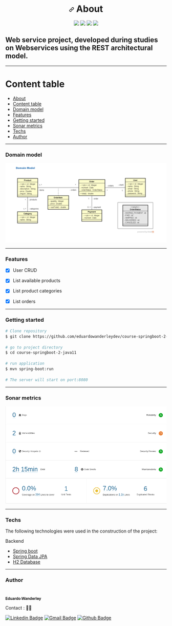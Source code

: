 <h1 align="center"><a id="user-content---sobre-o-projeto-" class="anchor" aria-hidden="true" href="#--sobre-o-projeto-"><svg class="octicon octicon-link" viewBox="0 0 16 16" version="1.1" width="16" height="16" aria-hidden="true"><path fill-rule="evenodd" d="M7.775 3.275a.75.75 0 001.06 1.06l1.25-1.25a2 2 0 112.83 2.83l-2.5 2.5a2 2 0 01-2.83 0 .75.75 0 00-1.06 1.06 3.5 3.5 0 004.95 0l2.5-2.5a3.5 3.5 0 00-4.95-4.95l-1.25 1.25zm-4.69 9.64a2 2 0 010-2.83l2.5-2.5a2 2 0 012.83 0 .75.75 0 001.06-1.06 3.5 3.5 0 00-4.95 0l-2.5 2.5a3.5 3.5 0 004.95 4.95l1.25-1.25a.75.75 0 00-1.06-1.06l-1.25 1.25a2 2 0 01-2.83 0z"></path></svg></a> <g-emoji class="g-emoji" alias="computer" fallback-src="https://github.githubassets.com/images/icons/emoji/unicode/1f4bb.png"></g-emoji> About </h1>

<div align="center">
<img src= "https://img.shields.io/badge/Java-ED8B00?style=for-the-badge&logo=java&logoColor=white"/>
<img src= "https://img.shields.io/badge/apache_maven-C71A36?style=for-the-badge&logo=apachemaven&logoColor=white"/>
<img src= "https://img.shields.io/badge/Spring-6DB33F?style=for-the-badge&logo=spring&logoColor=white"/>
<img src= "https://img.shields.io/badge/SonarLint-CB2029?style=for-the-badge&logo=sonarlint&logoColor=white"/>

</div>

## Web service project, developed during studies on Webservices using the REST architectural model.

---

Content table
=================
* [About](#about)
* [Content table](#content-table)
* [Domain model](#domain-model)
* [Features](#features)
* [Getting started](#getting-started)
* [Sonar metrics](#sonar-metrics)
* [Techs](#techs)
* [Author](#author)

---


### Domain model

<img alt="model" src="./images/domain-model.png"/>

---

### Features
- [x] User CRUD
- [x] List available products
- [x] List product categories
- [x] List orders


---
### Getting started

```bash
# Clone repository
$ git clone https://github.com/eduardowanderleydev/course-springboot-2-java11.git

# go to project directory
$ cd course-springboot-2-java11

# run application
$ mvn spring-boot:run

# The server will start on port:8080
```

---
### Sonar metrics

<img alt="arch" src="./images/sonar-spring-course.png"/>

---
### Techs
The following technologies were used in the construction of the project:

Backend
- [Spring boot](https://spring.io/projects/spring-boot)
- [Spring Data JPA](https://spring.io/projects/spring-data-jpa)
- [H2 Database](https://www.h2database.com/html/main.html)

---
### Author
<a href="https://github.com/eduardowanderleydev">
 <img style="border-radius: 50%;" src="https://avatars.githubusercontent.com/u/63167060?v=4" width="100px;" alt=""/>
 <br />
 <sub><b>Eduardo Wanderley</b></sub></a>


Contact : 👋🏽

[![Linkedin Badge](https://img.shields.io/badge/LinkedIn-0077B5?style=for-the-badge&logo=linkedin&logoColor=white)](https://www.linkedin.com/in/eduardowanderleydev/)
[![Gmail Badge](https://img.shields.io/badge/Gmail-D14836?style=for-the-badge&logo=gmail&logoColor=white)](mailto:eduardowanderleydev@gmail.com)
[![Github Badge](https://img.shields.io/badge/GitHub-100000?style=for-the-badge&logo=github&logoColor=white)](https://github.com/eduardowanderleydev)
